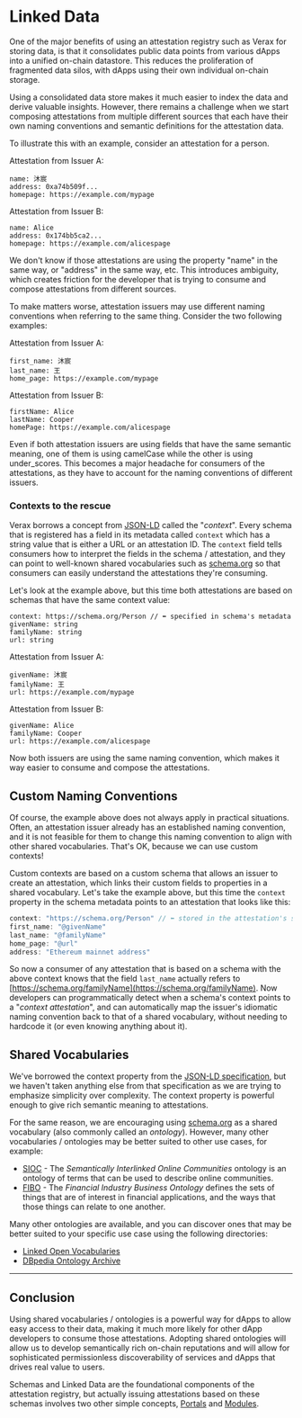 # Linked Data

One of the major benefits of using an attestation registry such as Verax for storing data, is that it consolidates
public data points from various dApps into a unified on-chain datastore.
This reduces the proliferation of fragmented data silos, with dApps using their own individual on-chain storage.

Using a consolidated data store makes it much easier to index the data and derive valuable insights.
However, there remains a challenge when we start composing attestations from multiple different sources that each have
their own naming conventions and semantic definitions for the attestation data.

To illustrate this with an example, consider an attestation for a person.

Attestation from Issuer A:

```
name: 沐宸
address: 0xa74b509f...
homepage: https://example.com/mypage
```

Attestation from Issuer B:

```
name: Alice
address: 0x174bb5ca2...
homepage: https://example.com/alicespage
```

We don't know if those attestations are using the property "name" in the same way, or "address" in the same way, etc.
This introduces ambiguity, which creates friction for the developer that is trying to consume and compose attestations
from different sources.

To make matters worse, attestation issuers may use different naming conventions when referring to the same thing.
Consider the two following examples:

Attestation from Issuer A:

```
first_name: 沐宸
last_name: 王
home_page: https://example.com/mypage
```

Attestation from Issuer B:

```
firstName: Alice
lastName: Cooper
homePage: https://example.com/alicespage
```

Even if both attestation issuers are using fields that have the same semantic meaning, one of them is using camelCase
while the other is using under\_scores.
This becomes a major headache for consumers of the attestations, as they have to account for the naming conventions of
different issuers.

### Contexts to the rescue

Verax borrows a concept from [JSON-LD](https://json-ld.org) called the "_context_".
Every schema that is registered has a field in its metadata called `context` which has a string value that is either a
URL or an attestation ID.
The `context` field tells consumers how to interpret the fields in the schema / attestation, and they can point to
well-known shared vocabularies such as [schema.org](https://schema.org) so that consumers can easily understand the
attestations they're consuming.

Let's look at the example above, but this time both attestations are based on schemas that have the same context value:

```
context: https://schema.org/Person // ⬅︎ specified in schema's metadata
givenName: string
familyName: string
url: string
```

Attestation from Issuer A:

```
givenName: 沐宸
familyName: 王
url: https://example.com/mypage
```

Attestation from Issuer B:

```
givenName: Alice
familyName: Cooper
url: https://example.com/alicespage
```

Now both issuers are using the same naming convention, which makes it way easier to consume and compose the
attestations.

## Custom Naming Conventions

Of course, the example above does not always apply in practical situations.
Often, an attestation issuer already has an established naming convention, and it is not feasible for them to change
this naming convention to align with other shared vocabularies.
That's OK, because we can use custom contexts!

Custom contexts are based on a custom schema that allows an issuer to create an attestation, which links their custom
fields to properties in a shared vocabulary.
Let's take the example above, but this time the `context` property in the schema metadata points to an attestation that
looks like this:

```typescript
context: "https://schema.org/Person" // ⬅︎ stored in the attestation's schema metadata
first_name: "@givenName"
last_name: "@familyName"
home_page: "@url"
address: "Ethereum mainnet address"
```

So now a consumer of any attestation that is based on a schema with the above context knows that the field `last_name`
actually refers to [https://schema.org/familyName](https://schema.org/familyName). Now developers can programmatically
detect when a schema's context points to a "_context attestation_", and can automatically map the issuer's idiomatic
naming convention back to that of a shared vocabulary, without needing to hardcode it (or even knowing anything about
it).

## Shared Vocabularies

We've borrowed the context property from the [JSON-LD specification](https://json-ld.org), but we haven't taken anything
else from that specification as we are trying to emphasize simplicity over complexity.
The context property is powerful enough to give rich semantic meaning to attestations.

For the same reason, we are encouraging using [schema.org](https://schema.org/) as a shared vocabulary (also
commonly called an _ontology_).
However, many other vocabularies / ontologies may be better suited to other use cases, for example:

* [SIOC](http://sioc-project.org) - The _Semantically Interlinked Online Communities_ ontology is an ontology of terms
  that can be used to describe online communities.
* [FIBO](https://edmconnect.edmcouncil.org/fibointerestgroup/fibo-products/fibo-viewer) - The _Financial Industry
  Business Ontology_ defines the sets of things that are of interest in financial applications, and the ways that those
  things can relate to one another.

Many other ontologies are available, and you can discover ones that may be better suited to your specific use case
using the following directories:

* [Linked Open Vocabularies](https://lov.linkeddata.es/dataset/lov/)
* [DBpedia Ontology Archive](https://archivo.dbpedia.org/list#list)

***

## Conclusion

Using shared vocabularies / ontologies is a powerful way for dApps to allow easy access to their data, making
it much more likely for other dApp developers to consume those attestations.
Adopting shared ontologies will allow us to develop semantically rich on-chain reputations and will allow for
sophisticated permissionless discoverability of services and dApps that drives real value to users.

Schemas and Linked Data are the foundational components of the attestation registry, but actually issuing attestations
based on these schemas involves two other simple concepts, [Portals](portals.md) and [Modules](modules.md).
